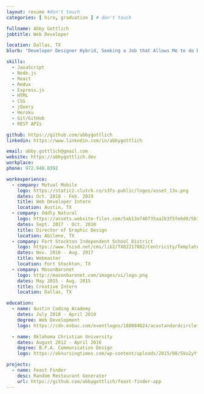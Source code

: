```yaml
---
layout: resume #don't touch
categories: [ hire, graduation ] # don't touch

fullname: Abby Gottlich
jobtitle: Web Developer

location: Dallas, TX
blurb: "Developer Designer Hybrid, Seeking a Job that Allows Me to do Both"

skills:
  - JavaScript
  - Node.js
  - React
  - Redux
  - Express.js
  - HTML
  - CSS
  - jQuery
  - Heroku
  - Git/GitHub
  - REST APIs

github: https://github.com/abbygottlich
linkedin: https://www.linkedin.com/in/abbygottlich

email: abby.gottlich@gmail.com
website: https://abbygottlich.dev
workplace:
phone: 972.948.0392

workexperience:
  - company: Mutual Mobile
    logo: https://static2.clutch.co/s3fs-public/logos/asset_13x.png
    dates: Oct. 2018 - Feb. 2019
    title: Web Developer Intern
    location: Austin, TX
  - company: Oddly Natural
    logo: https://assets.website-files.com/5ab13e740735aa2b3f5fe6d0/5b15bf0302dd41479cecbabc_logo-plain.png
    dates: Sept. 2017 - Oct. 2018
    title: Director of Graphic Design
    location: Abilene, TX
  - company: Fort Stockton Independent School District
    logo: https://www.fsisd.net/cms/lib2/TX02217082/Centricity/Template/GlobalAssets/images///Logos/FSISD%20Logo.png
    dates: Nov. 2016 - Aug. 2017
    title: Webmaster
    location: Fort Stockton, TX
  - company: MasonBaronet
    logo: http://masonbaronet.com/images/ui/logo.png
    dates: May 2015 - Aug. 2015
    title: Creative Intern
    location: Dallas, TX

education:
  - name: Austin Coding Academy
    dates: July 2018 - April 2019
    degree: Web Development
    logo: https://cdn.evbuc.com/eventlogos/188084824/acastandardcirclefullname.png

  - name: Oklahoma Christian University
    dates: August 2012 - April 2016
    degree: B.F.A. Communication Design
    logo: https://oknursingtimes.com/wp-content/uploads/2015/08/5Vo2yYfK7GQvkNHLdEovow-OKChristian14.png

projects:
  - name: Feast Finder
    desc: Random Restaurant Generator
    url: https://github.com/abbygottlich/feast-finder-app
---
```

